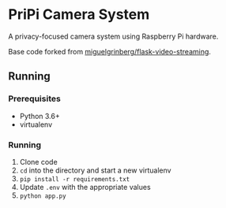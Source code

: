 # PriPi Camera System
A privacy-focused camera system using Raspberry Pi hardware.

Base code forked from [miguelgrinberg/flask-video-streaming](https://github.com/miguelgrinberg/flask-video-streaming).

## Running
### Prerequisites
- Python 3.6+
- virtualenv
### Running
1. Clone code
1. `cd` into the directory and start a new virtualenv
1. `pip install -r requirements.txt`
1. Update `.env` with the appropriate values
1. `python app.py`
